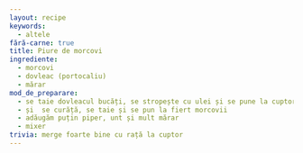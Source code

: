 ```yaml
---
layout: recipe
keywords:
  - altele
fără-carne: true
title: Piure de morcovi
ingrediente:
  - morcovi
  - dovleac (portocaliu)
  - mărar
mod_de_preparare:
  - se taie dovleacul bucăți, se stropește cu ulei și se pune la cuptor
  - și  se curăță, se taie și se pun la fiert morcovii
  - adăugăm puțin piper, unt și mult mărar
  - mixer
trivia: merge foarte bine cu rață la cuptor
---
```

